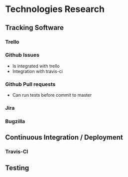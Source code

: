 # Technologies Research
## Tracking Software
### Trello

### Github Issues

- Is integrated with trello
- Integration with travis-ci

### Github Pull requests

- Can run tests before commit to master

### Jira
### Bugzilla
## Continuous Integration / Deployment
### Travis-CI
## Testing
